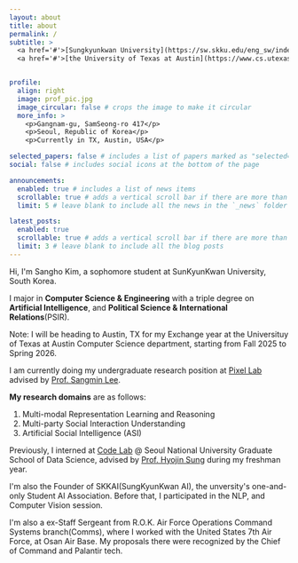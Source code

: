 ```yaml
---
layout: about
title: about
permalink: /
subtitle: >
  <a href='#'>[Sungkyunkwan University](https://sw.skku.edu/eng_sw/index.do)</a>. Seoul, South Korea
  <a href='#'>[the University of Texas at Austin](https://www.cs.utexas.edu/)</a>. Austin, Texas


profile:
  align: right
  image: prof_pic.jpg
  image_circular: false # crops the image to make it circular
  more_info: >
    <p>Gangnam-gu, SamSeong-ro 417</p>
    <p>Seoul, Republic of Korea</p>
    <p>Currently in TX, Austin, USA</p>

selected_papers: false # includes a list of papers marked as "selected={true}"
social: false # includes social icons at the bottom of the page

announcements:
  enabled: true # includes a list of news items
  scrollable: true # adds a vertical scroll bar if there are more than 3 news items
  limit: 5 # leave blank to include all the news in the `_news` folder

latest_posts:
  enabled: true
  scrollable: true # adds a vertical scroll bar if there are more than 3 new posts items
  limit: 3 # leave blank to include all the blog posts
---
```


Hi, I'm Sangho Kim, a sophomore student at SunKyunKwan University, South Korea.

I major in **Computer Science & Engineering** with a triple degree on
**Artificial Intelligence**, and **Political Science & International Relations**(PSIR).

Note: I will be heading to Austin, TX for my Exchange year at the Universituy of Texas at Austin Computer Science department, starting from Fall 2025 to Spring 2026.

I am currently doing my undergraduate research position at [Pixel Lab](https://sites.google.com/view/pixel-lab-ai/home?authuser=0) advised by [Prof. Sangmin Lee](https://sites.google.com/view/sangmin-lee/home).

**My research domains** are as follows:

1. Multi-modal Representation Learning and Reasoning
2. Multi-party Social Interaction Understanding
3. Artificial Social Intelligence (ASI)

Previously, I interned at [Code Lab](https://codelab.snu.ac.kr/) @ Seoul National University Graduate School of Data Science, advised by [Prof. Hyojin Sung](https://codelab.snu.ac.kr/people) during my freshman year.

I'm also the Founder of SKKAI(SungKyunKwan AI), the unversity's one-and-only Student AI Association. Before that, I participated in the NLP, and Computer Vision session.

I'm also a ex-Staff Sergeant from R.O.K. Air Force Operations Command Systems branch(Comms), where I worked with the United States 7th Air Force, at Osan Air Base. My proposals there were recognized by the Chief of Command and Palantir tech.

